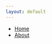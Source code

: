 ```yaml
---
layout: default
---
```


<nav> 
  <ul>
   <li>
     <a href="/">Home</a>
   </li>
   <li>
     <a href="/">About</a>
   </li>
  </ul>

</nav>

